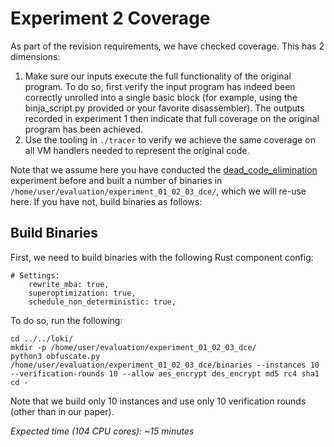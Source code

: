 # Experiment 2 Coverage

As part of the revision requirements, we have checked coverage. This has 2 dimensions:
1) Make sure our inputs execute the full functionality of the original program. To do so, first verify the input program has indeed been correctly unrolled into a single basic block (for example, using the binja_script.py provided or your favorite disassembler). The outputs recorded in experiment 1 then indicate that full coverage on the original program has been achieved.
2) Use the tooling in `./tracer` to verify we achieve the same coverage on all VM handlers needed to represent the original code.

Note that we assume here you have conducted the [dead_code_elimination](../dead_code_elimination/) experiment before and built a number of binaries in `/home/user/evaluation/experiment_01_02_03_dce/`, which we will re-use here. If you have not, build binaries as follows:

## Build Binaries
First, we need to build binaries with the following Rust component config:

```
# Settings:
    rewrite_mba: true,
    superoptimization: true,
    schedule_non_deterministic: true,
```

To do so, run the following:
```
cd ../../loki/
mkdir -p /home/user/evaluation/experiment_01_02_03_dce/
python3 obfuscate.py /home/user/evaluation/experiment_01_02_03_dce/binaries --instances 10 --verification-rounds 10 --allow aes_encrypt des_encrypt md5 rc4 sha1
cd -
```
Note that we build only 10 instances and use only 10 verification rounds (other than in our paper).

_Expected time (104 CPU cores): ~15 minutes_ 